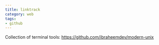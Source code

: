 ```yaml
---
title: linktrack
category: web
tags:
- github
---
```


Collection of terminal tools:
https://github.com/ibraheemdev/modern-unix

